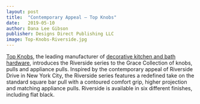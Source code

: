 ```yaml
---
layout: post
title:  "Contemporary Appeal – Top Knobs"
date:   2019-05-10
author: Dana Lee Gibson
publisher: Designs Direct Publishing LLC
image: Top-Knobs-Riverside.jpg
---
```


[Top Knobs](https://www.topknobs.com/), the leading manufacturer of [decorative kitchen and bath hardware](https://www.topknobs.com/), introduces the Riverside series to the Grace Collection of knobs, pulls and appliance pulls. Inspired by the contemporary appeal of Riverside Drive in New York City, the Riverside series features a redefined take on the standard square bar pull with a contoured comfort grip, higher projection and matching appliance pulls. Riverside is available in six different finishes, including flat black.  
